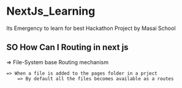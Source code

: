 # NextJs_Learning
Its Emergency to learn for best Hackathon Project by Masai School


## SO How Can I Routing in next js
=> File-System base Routing mechanism

    => When a file is added to the pages folder in a prject
        => By default all the files becomes available as a routes
        